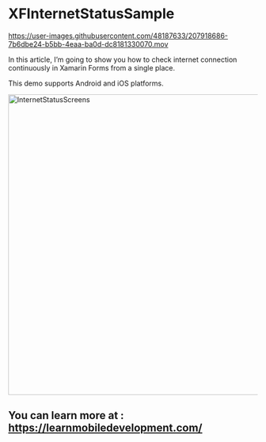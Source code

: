 # XFInternetStatusSample

https://user-images.githubusercontent.com/48187633/207918686-7b6dbe24-b5bb-4eaa-ba0d-dc8181330070.mov

  In this article, I’m going to show you how to check internet connection continuously in Xamarin Forms from a single place.

This demo supports Android and iOS platforms.

<img width="607" alt="InternetStatusScreens" src="https://user-images.githubusercontent.com/48187633/202868301-1e0bfe69-03e3-42f7-94d9-75c0769cceae.png">


## You can learn more at : https://learnmobiledevelopment.com/
